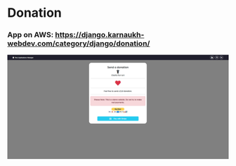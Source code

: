 # Donation

### App on AWS: <https://django.karnaukh-webdev.com/category/django/donation/>

![Donation screenshot](https://github.com/SerhiiKarnaukh/test-applications-manager/blob/main/portfolio/apps/donation/donation.jpg)

